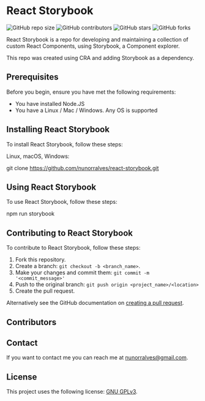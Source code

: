 # React Storybook

![GitHub repo size](https://img.shields.io/github/repo-size/nunorralves/react-storybook)
![GitHub contributors](https://img.shields.io/github/contributors/nunorralves/react-storybook)
![GitHub stars](https://img.shields.io/github/stars/nunorralves/react-storybook?style=social)
![GitHub forks](https://img.shields.io/github/forks/nunorralves/react-storybook?style=social)
<!--- ![Twitter Follow](https://img.shields.io/twitter/follow/scottydocs?style=social) --->

React Storybook is a repo for developing and maintaining a collection of custom React Components, using Storybook, a Component explorer.

This repo was created using CRA and adding Storybook as a dependency.

## Prerequisites

Before you begin, ensure you have met the following requirements:
<!--- These are just example requirements. Add, duplicate or remove as required --->
* You have installed Node.JS
* You have a Linux / Mac / Windows. Any OS is supported

## Installing React Storybook

To install React Storybook, follow these steps:

Linux, macOS, Windows:

  git clone https://github.com/nunorralves/react-storybook.git

## Using React Storybook

To use React Storybook, follow these steps:

  npm run storybook

## Contributing to React Storybook

To contribute to React Storybook, follow these steps:

1. Fork this repository.
2. Create a branch: `git checkout -b <branch_name>`.
3. Make your changes and commit them: `git commit -m '<commit_message>'`
4. Push to the original branch: `git push origin <project_name>/<location>`
5. Create the pull request.

Alternatively see the GitHub documentation on [creating a pull request](https://help.github.com/en/github/collaborating-with-issues-and-pull-requests/creating-a-pull-request).

## Contributors

<!--- Thanks to the following people who have contributed to this project:

* 
--->
## Contact

If you want to contact me you can reach me at <nunorralves@gmail.com>.

## License
<!--- If you're not sure which open license to use see https://choosealicense.com/--->

This project uses the following license: [GNU GPLv3](<https://github.com/nunorralves/react-storybook/blob/master/LICENSE.md>).